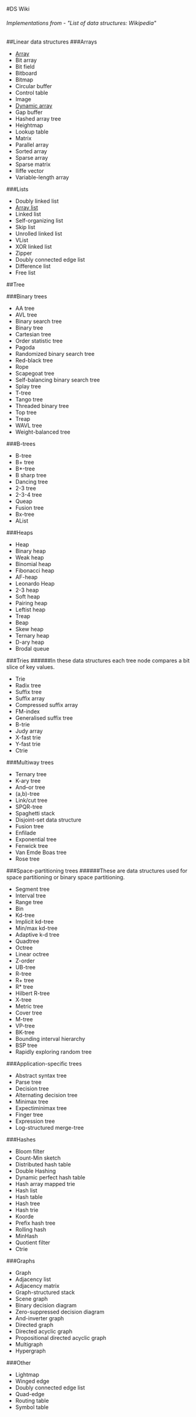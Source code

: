 #DS Wiki
###### Implementations from - "List of data structures: Wikipedia"


##Linear data structures
###Arrays

- [Array](https://github.com/manojpandey/dswiki/blob/master/linear-data-structures/arrays/array.cpp)
- Bit array
- Bit field
- Bitboard
- Bitmap
- Circular buffer
- Control table
- Image
- [Dynamic array](https://github.com/manojpandey/dswiki/blob/master/linear-data-structures/lists/array-list.cpp)
- Gap buffer
- Hashed array tree
- Heightmap
- Lookup table
- Matrix
- Parallel array
- Sorted array
- Sparse array
- Sparse matrix
- Iliffe vector
- Variable-length array

###Lists
- Doubly linked list
- [Array list](https://github.com/manojpandey/dswiki/blob/master/linear-data-structures/lists/array-list.cpp)
- Linked list
- Self-organizing list
- Skip list
- Unrolled linked list
- VList
- XOR linked list
- Zipper
- Doubly connected edge list
- Difference list
- Free list

##Tree

###Binary trees
- AA tree
- AVL tree
- Binary search tree
- Binary tree
- Cartesian tree
- Order statistic tree
- Pagoda
- Randomized binary search tree
- Red-black tree
- Rope
- Scapegoat tree
- Self-balancing binary search tree
- Splay tree
- T-tree
- Tango tree
- Threaded binary tree
- Top tree
- Treap
- WAVL tree
- Weight-balanced tree

###B-trees
- B-tree
- B+ tree
- B*-tree
- B sharp tree
- Dancing tree
- 2-3 tree
- 2-3-4 tree
- Queap
- Fusion tree
- Bx-tree
- AList

###Heaps
- Heap
- Binary heap
- Weak heap
- Binomial heap
- Fibonacci heap
- AF-heap
- Leonardo Heap
- 2-3 heap
- Soft heap
- Pairing heap
- Leftist heap
- Treap
- Beap
- Skew heap
- Ternary heap
- D-ary heap
- Brodal queue

###Tries
######In these data structures each tree node compares a bit slice of key values.
- Trie
- Radix tree
- Suffix tree
- Suffix array
- Compressed suffix array
- FM-index
- Generalised suffix tree
- B-trie
- Judy array
- X-fast trie
- Y-fast trie
- Ctrie

###Multiway trees
- Ternary tree
- K-ary tree
- And–or tree
- (a,b)-tree
- Link/cut tree
- SPQR-tree
- Spaghetti stack
- Disjoint-set data structure
- Fusion tree
- Enfilade
- Exponential tree
- Fenwick tree
- Van Emde Boas tree
- Rose tree

###Space-partitioning trees
######These are data structures used for space partitioning or binary space partitioning.
- Segment tree
- Interval tree
- Range tree
- Bin
- Kd-tree
- Implicit kd-tree
- Min/max kd-tree
- Adaptive k-d tree
- Quadtree
- Octree
- Linear octree
- Z-order
- UB-tree
- R-tree
- R+ tree
- R* tree
- Hilbert R-tree
- X-tree
- Metric tree
- Cover tree
- M-tree
- VP-tree
- BK-tree
- Bounding interval hierarchy
- BSP tree
- Rapidly exploring random tree

###Application-specific trees
- Abstract syntax tree
- Parse tree
- Decision tree
- Alternating decision tree
- Minimax tree
- Expectiminimax tree
- Finger tree
- Expression tree
- Log-structured merge-tree

###Hashes
- Bloom filter
- Count-Min sketch
- Distributed hash table
- Double Hashing
- Dynamic perfect hash table
- Hash array mapped trie
- Hash list
- Hash table
- Hash tree
- Hash trie
- Koorde
- Prefix hash tree
- Rolling hash
- MinHash
- Quotient filter
- Ctrie

###Graphs
- Graph
- Adjacency list
- Adjacency matrix
- Graph-structured stack
- Scene graph
- Binary decision diagram
- Zero-suppressed decision diagram
- And-inverter graph
- Directed graph
- Directed acyclic graph
- Propositional directed acyclic graph
- Multigraph
- Hypergraph

###Other
- Lightmap
- Winged edge
- Doubly connected edge list
- Quad-edge
- Routing table
- Symbol table
